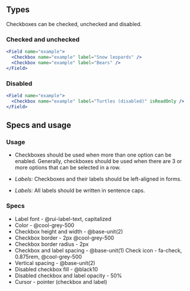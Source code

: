 ## Types

Checkboxes can be checked, unchecked and disabled.

### Checked and unchecked

```jsx
<Field name="example">
  <Checkbox name="example" label="Snow leopards" />
  <Checkbox name="example" label="Bears" />
</Field>
```

### Disabled

```jsx
<Field name="example">
  <Checkbox name="example" label="Turtles (disabled)" isReadOnly />
</Field>
```

## Specs and usage

### Usage

- Checkboxes should be used when more than one option can be enabled. Generally, checkboxes should be used when there are 3 or more options that can be selected in a row.

- *Labels:* Checkboxes and their labels should be left-aligned in forms.

- *Labels:* All labels should be written in sentence caps.

### Specs

- Label font - @rui-label-text, capitalized
- Color - @cool-grey-500
- Checkbox height and width - @base-unit(2)
- Checkbox border - 2px  @cool-grey-500
- Checkbox border radius - 2px
- Checkbox and label spacing - @base-unit(1) Check icon - fa-check, 0.875rem, @cool-grey-500
- Vertical spacing - @base-unit(2)
- Disabled checkbox fill - @black10
- Disabled checkbox and label opacity - 50%
- Cursor - pointer (checkbox and label)